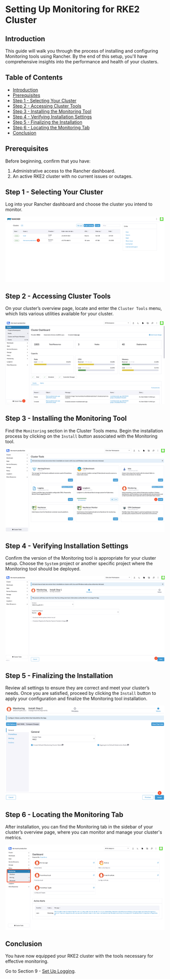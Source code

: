 # Setting Up Monitoring for RKE2 Cluster

## Introduction

This guide will walk you through the process of installing and configuring Monitoring tools using Rancher. By the end of this setup, you'll have comprehensive insights into the performance and health of your clusters.

## Table of Contents

- [Introduction](#introduction)
- [Prerequisites](#prerequisites)
- [Step 1 - Selecting Your Cluster](#step-1---selecting-your-cluster)
- [Step 2 - Accessing Cluster Tools](#step-2---accessing-cluster-tools)
- [Step 3 - Installing the Monitoring Tool](#step-3---installing-the-monitoring-tool)
- [Step 4 - Verifying Installation Settings](#step-4---verifying-installation-settings)
- [Step 5 - Finalizing the Installation](#step-5---finalizing-the-installation)
- [Step 6 - Locating the Monitoring Tab](#step-6---locating-the-monitoring-tab)
- [Conclusion](#conclusion)

## Prerequisites

Before beginning, confirm that you have:

1. Administrative access to the Rancher dashboard.
2. An active RKE2 cluster with no current issues or outages.

## Step 1 - Selecting Your Cluster

Log into your Rancher dashboard and choose the cluster you intend to monitor.

![Cluster selection](./assets/images/cluster-selection.png)

## Step 2 - Accessing Cluster Tools

On your cluster’s overview page, locate and enter the `Cluster Tools` menu, which lists various utilities available for your cluster.

![Cluster Tools menu](./assets/images/cluster-tools-menu.png)

## Step 3 - Installing the Monitoring Tool

Find the `Monitoring` section in the Cluster Tools menu. Begin the installation process by clicking on the `Install` button associated with the Monitoring tool.

![Monitoring tool in Cluster Tools](./assets/images/monitoring-tool-in-cluster-tools.png)

## Step 4 - Verifying Installation Settings

Confirm the version of the Monitoring tool is appropriate for your cluster setup. Choose the `System` project or another specific project where the Monitoring tool should be deployed.

![Monitoring version and project selection](./assets/images/monitoring-version-and-project-selection.png)

## Step 5 - Finalizing the Installation

Review all settings to ensure they are correct and meet your cluster’s needs. Once you are satisfied, proceed by clicking the `Install` button to apply your configuration and finalize the Monitoring tool installation.

![Finalizing Monitoring installation](./assets/images/finalizing-monitoring-installation.png)

## Step 6 - Locating the Monitoring Tab

After installation, you can find the Monitoring tab in the sidebar of your cluster’s overview page, where you can monitor and manage your cluster's metrics.

![Locating the Monitoring tab](./assets/images/locating-the-monitoring-tab.png)

## Conclusion

You have now equipped your RKE2 cluster with the tools necessary for effective monitoring.

Go to Section 9 - [Set Up Logging](../09-setup-logging/README.md).
